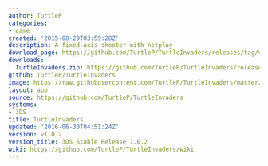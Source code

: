 ```yaml
---
author: TurtleP
categories:
- game
created: '2015-08-29T03:59:28Z'
description: A fixed-axis shooter with netplay
download_page: https://github.com/TurtleP/TurtleInvaders/releases/tag/v1.0.2
downloads:
  TurtleInvaders.zip: https://github.com/TurtleP/TurtleInvaders/releases/download/v1.0.2/TurtleInvaders.zip
github: TurtleP/TurtleInvaders
image: https://raw.githubusercontent.com/TurtleP/TurtleInvaders/master/graphics/menu/banner-plain-hi.png
layout: app
source: https://github.com/TurtleP/TurtleInvaders
systems:
- 3DS
title: TurtleInvaders
updated: '2016-06-30T04:51:24Z'
version: v1.0.2
version_title: 3DS Stable Release 1.0.2
wiki: https://github.com/TurtleP/TurtleInvaders/wiki
---
```

